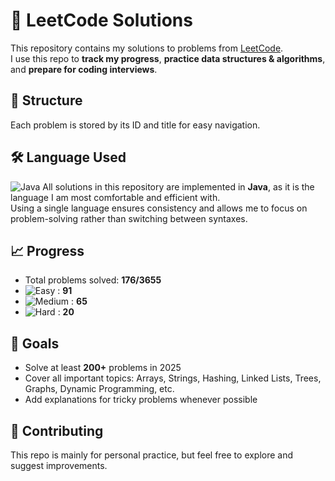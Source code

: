 # 🚀 LeetCode Solutions

This repository contains my solutions to problems from [LeetCode](https://leetcode.com/u/PARMEET-KAUR/).  
I use this repo to **track my progress**, **practice data structures & algorithms**, and **prepare for coding interviews**.


## 📂 Structure
Each problem is stored by its ID and title for easy navigation.


## 🛠 Language Used
![Java](https://img.shields.io/badge/Java-007396?logo=java&logoColor=white)
All solutions in this repository are implemented in **Java**, as it is the language I am most comfortable and efficient with.  
Using a single language ensures consistency and allows me to focus on problem-solving rather than switching between syntaxes.



## 📈 Progress
- Total problems solved: **176/3655**
- ![Easy](https://img.shields.io/badge/Easy-green) : **91**
- ![Medium](https://img.shields.io/badge/Medium-yellow) : **65**
- ![Hard](https://img.shields.io/badge/Hard-red) : **20**


## 🎯 Goals
- Solve at least **200+** problems in 2025  
- Cover all important topics: Arrays, Strings, Hashing, Linked Lists, Trees, Graphs, Dynamic Programming, etc.  
- Add explanations for tricky problems whenever possible


## 🤝 Contributing
This repo is mainly for personal practice, but feel free to explore and suggest improvements.


